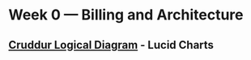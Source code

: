# Week 0 — Billing and Architecture

## [Cruddur Logical Diagram](https://na01.safelinks.protection.outlook.com/?url=https%3A%2F%2Flucid.app%2Flucidchart%2F3838bdad-f901-404a-ba4b-bd56f1b60162%2Fedit%3Fviewport_loc%3D-948%252C-431%252C3652%252C1700%252C0_0%26invitationId%3Dinv_2dcdce5d-74d9-4109-85b8-f54ad1582fdd&data=05%7C01%7C%7C3d69114fccac460d1eac08db162c7015%7C84df9e7fe9f640afb435aaaaaaaaaaaa%7C1%7C0%7C638128152330077644%7CUnknown%7CTWFpbGZsb3d8eyJWIjoiMC4wLjAwMDAiLCJQIjoiV2luMzIiLCJBTiI6Ik1haWwiLCJXVCI6Mn0%3D%7C3000%7C%7C%7C&sdata=vFfWWRXCPbmXTX1c7o%2BPjGEg0aJebvCiC6xgErL6%2FZ8%3D&reserved=0 "Cruddur Logical Diagram") - Lucid Charts
